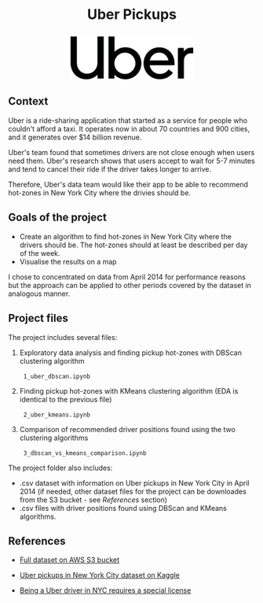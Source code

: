 # <p align="center">Uber Pickups</p>

<p align="center"> <img src="1024px-Uber_logo_2018.svg.png" width="250"> </p>

## Context 
Uber is a ride-sharing application that started as a service for people who couldn't afford a taxi. It operates now in about 70 countries and 900 cities, and it generates over $14 billion revenue.

Uber's team found that sometimes drivers are not close enough when users need them. Uber's research shows that users accept to wait for 5-7 minutes and tend to cancel their ride if the driver takes longer to arrive.

Therefore, Uber's data team would like their app to be able to recommend hot-zones in New York City where the drivies should be.


## Goals of the project
 - Create an algorithm to find hot-zones in New York City where the drivers should be. The hot-zones should at least be described per day of the week.
 - Visualise the results on a map

I chose to concentrated on data from April 2014 for performance reasons but the approach can be applied to other periods covered by the dataset in analogous manner.

## Project files

The project includes several files:

1. Exploratory data analysis and finding pickup hot-zones with DBScan clustering algorithm

        1_uber_dbscan.ipynb

2. Finding pickup hot-zones with KMeans clustering algorithm (EDA is identical to the previous file)

        2_uber_kmeans.ipynb

3. Comparison of recommended driver positions found using the two clustering algorithms

        3_dbscan_vs_kmeans_comparison.ipynb

The project folder also includes:
- .csv dataset with information on Uber pickups in New York City in April 2014 (if needed, other dataset files for the project can be downloades from the S3 bucket - see *References* section)
- .csv files with driver positions found using DBScan and KMeans algorithms.

 ## References
  
- [Full dataset on AWS S3 bucket](https://uber-28-02-2023.s3.eu-west-3.amazonaws.com/uber-trip-data.zip)

- [Uber pickups in New York City dataset on Kaggle](https://www.kaggle.com/datasets/fivethirtyeight/uber-pickups-in-new-york-city)

- [Being a Uber driver in NYC requires a special license](https://www.uber.com/us/en/drive/requirements/fast-lane/#:~:text=Unlike%20in%20other%20cities%2C%20you,road%20to%20higher%20earnings%20today)
